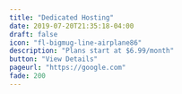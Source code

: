 ```yaml
---
title: "Dedicated Hosting"
date: 2019-07-20T21:35:18-04:00
draft: false
icon: "fl-bigmug-line-airplane86"
description: "Plans start at $6.99/month"
button: "View Details"
pageurl: "https://google.com"
fade: 200
---
```


